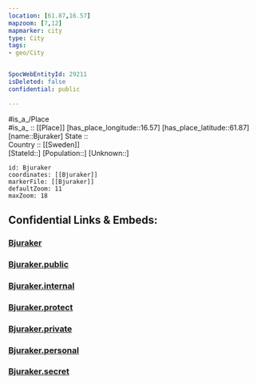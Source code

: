 ```yaml
---
location: [61.87,16.57] 
mapzoom: [7,12] 
mapmarker: city 
type: City
tags:
- geo/City


SpocWebEntityId: 29211
isDeleted: false
confidential: public

---
```

#is_a_/Place  
#is_a_ :: [[Place]] 
[has_place_longitude::16.57] 
[has_place_latitude::61.87] 
[name::Bjuraker] 
State ::  
Country :: [[Sweden]]  
[StateId::] 
[Population::] 
[Unknown::] 


```leaflet
id: Bjuraker
coordinates: [[Bjuraker]] 
markerFile: [[Bjuraker]] 
defaultZoom: 11 
maxZoom: 18
```


## Confidential Links & Embeds: 

### [Bjuraker](/_Standards/Earth/Continent/Europe/Europe~North/Sweden/Provinces~Sweden/Gävleborg/City/Bjuraker.md) 

### [Bjuraker.public](/_public/Earth/Continent/Europe/Europe~North/Sweden/Provinces~Sweden/Gävleborg/City/Bjuraker.public.md) 

### [Bjuraker.internal](/_internal/Earth/Continent/Europe/Europe~North/Sweden/Provinces~Sweden/Gävleborg/City/Bjuraker.internal.md) 

### [Bjuraker.protect](/_protect/Earth/Continent/Europe/Europe~North/Sweden/Provinces~Sweden/Gävleborg/City/Bjuraker.protect.md) 

### [Bjuraker.private](/_private/Earth/Continent/Europe/Europe~North/Sweden/Provinces~Sweden/Gävleborg/City/Bjuraker.private.md) 

### [Bjuraker.personal](/_personal/Earth/Continent/Europe/Europe~North/Sweden/Provinces~Sweden/Gävleborg/City/Bjuraker.personal.md) 

### [Bjuraker.secret](/_secret/Earth/Continent/Europe/Europe~North/Sweden/Provinces~Sweden/Gävleborg/City/Bjuraker.secret.md)

